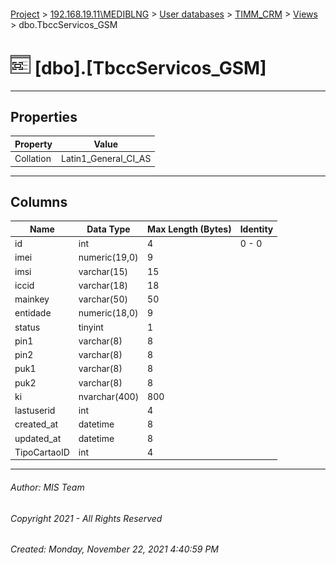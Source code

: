 #### 

[Project](../../../../index.md) > [192.168.19.11\\MEDIBLNG](../../../index.md) > [User databases](../../index.md) > [TIMM_CRM](../index.md) > [Views](Views.md) > dbo.TbccServicos_GSM

# ![Views](../../../../Images/View32.png) [dbo].[TbccServicos_GSM]

---

## <a name="#properties"></a>Properties

| Property | Value |
|---|---|
| Collation | Latin1_General_CI_AS |


---

## <a name="#columns"></a>Columns

| Name | Data Type | Max Length (Bytes) | Identity |
|---|---|---|---|
| id | int | 4 | 0 - 0 |
| imei | numeric(19,0) | 9 |  |
| imsi | varchar(15) | 15 |  |
| iccid | varchar(18) | 18 |  |
| mainkey | varchar(50) | 50 |  |
| entidade | numeric(18,0) | 9 |  |
| status | tinyint | 1 |  |
| pin1 | varchar(8) | 8 |  |
| pin2 | varchar(8) | 8 |  |
| puk1 | varchar(8) | 8 |  |
| puk2 | varchar(8) | 8 |  |
| ki | nvarchar(400) | 800 |  |
| lastuserid | int | 4 |  |
| created_at | datetime | 8 |  |
| updated_at | datetime | 8 |  |
| TipoCartaoID | int | 4 |  |


---

###### Author:  MIS Team

###### Copyright 2021 - All Rights Reserved

###### Created: Monday, November 22, 2021 4:40:59 PM

